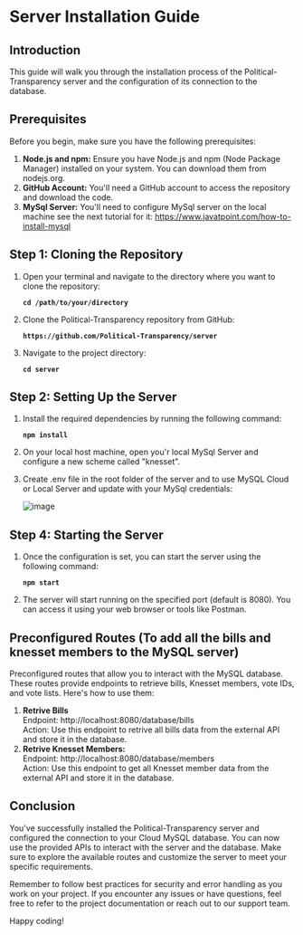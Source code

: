 # Server Installation Guide

## Introduction
This guide will walk you through the installation process of the Political-Transparency server and the configuration of its connection to the database.

## Prerequisites
Before you begin, make sure you have the following prerequisites:

1. **Node.js and npm:** Ensure you have Node.js and npm (Node Package Manager) installed on your system. You can download them from nodejs.org.
2. **GitHub Account:** You'll need a GitHub account to access the repository and download the code.
3. **MySql Server:** You'll need to configure MySql server on the local machine see the next tutorial for it: https://www.javatpoint.com/how-to-install-mysql

## Step 1: Cloning the Repository
1. Open your terminal and navigate to the directory where you want to clone the repository:

      **`cd /path/to/your/directory`**

2. Clone the Political-Transparency repository from GitHub:

    **`https://github.com/Political-Transparency/server`**
   
3. Navigate to the project directory:

   **`cd server`**

## Step 2: Setting Up the Server
1. Install the required dependencies by running the following command:

     **`npm install`**
2. On your local host machine, open you'r local MySql Server and configure a new scheme called "knesset".
   

3. Create .env file in the root folder of the server and to use MySQL Cloud or Local Server and update with your MySql credentials:
   
   ![image](https://github.com/Political-Transparency/server/assets/73185009/183a912e-13a5-454f-8ae9-85dfa8be3535)


   

## Step 4: Starting the Server
1. Once the configuration is set, you can start the server using the following command:

    **`npm start`**

2. The server will start running on the specified port (default is 8080). You can access it using your web browser or tools like Postman.

## Preconfigured Routes (To add all the bills and knesset members to the MySQL server)
Preconfigured routes that allow you to interact with the MySQL database. These routes provide endpoints to retrieve bills, Knesset members, vote IDs, and vote lists. Here's how to use them:

1. **Retrive Bills**<br/>
Endpoint: http://localhost:8080/database/bills<br/>Action: Use this endpoint to retrive all bills data from the external API and store it in the database.<br/>
2. **Retrive Knesset Members:** <br/>
Endpoint: http://localhost:8080/database/members<br/>
Action: Use this endpoint to get all Knesset member data from the external API and store it in the database.


## Conclusion

You've successfully installed the Political-Transparency server and configured the connection to your Cloud MySQL database. You can now use the provided APIs to interact with the server and the database. Make sure to explore the available routes and customize the server to meet your specific requirements.

Remember to follow best practices for security and error handling as you work on your project. If you encounter any issues or have questions, feel free to refer to the project documentation or reach out to our support team.

Happy coding!
